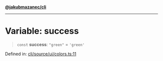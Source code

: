 [**@jakubmazanec/cli**](../../../README.md)

---

# Variable: success

> `const` **success**: `"green"` = `'green'`

Defined in:
[cli/source/ui/colors.ts:11](https://github.com/jakubmazanec/tools/blob/412167e80a7675933e43d5220a19d05130301e2d/packages/cli/source/ui/colors.ts#L11)
